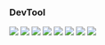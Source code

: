 ### DevTool
![](
https://img.shields.io/badge/OS-Windows11-blue?style=flat-square) ![](https://img.shields.io/badge/IDE-DevC++-blue?style=flat-square) ![](https://img.shields.io/badge/IDE-IntelliJ-blueviolet?style=flat-square) ![](https://img.shields.io/badge/IDE-PyCarm-brightgreen?style=flat-square) ![](https://img.shields.io/badge/Language-Python-blue?style=flat-square) ![](https://img.shields.io/badge/Language-Java-red?style=flat-square) ![](https://img.shields.io/badge/Language-JavaScript-yellow?style=flat-square) ![](https://img.shields.io/badge/Text%20Editor-Sublime%20Text-yellow?style=flat-square)

<!--
**x200706/x200706** is a ✨ _special_ ✨ repository because its `README.md` (this file) appears on your GitHub profile.

Here are some ideas to get you started:

- 🔭 I’m currently working on ...
- 🌱 I’m currently learning ...
- 👯 I’m looking to collaborate on ...
- 🤔 I’m looking for help with ...
- 💬 Ask me about ...
- 📫 How to reach me: ...
- 😄 Pronouns: ...
- ⚡ Fun fact: ...
-->
